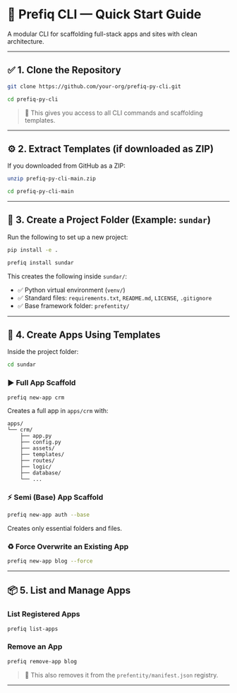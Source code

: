 # 📘 Prefiq CLI — Quick Start Guide

A modular CLI for scaffolding full-stack apps and sites with clean architecture.

---

## ✅ 1. Clone the Repository

```bash
git clone https://github.com/your-org/prefiq-py-cli.git
```
```bash
cd prefiq-py-cli
```

> 📁 This gives you access to all CLI commands and scaffolding templates.

---

## ⚙️ 2. Extract Templates (if downloaded as ZIP)

If you downloaded from GitHub as a ZIP:

```bash
unzip prefiq-py-cli-main.zip
```

```bash
cd prefiq-py-cli-main
```

---

## 🧪 3. Create a Project Folder (Example: `sundar`)

Run the following to set up a new project:

```bash
pip install -e .
```

```bash
prefiq install sundar
```

This creates the following inside `sundar/`:

* ✅ Python virtual environment (`venv/`)
* ✅ Standard files: `requirements.txt`, `README.md`, `LICENSE`, `.gitignore`
* ✅ Base framework folder: `prefentity/`

---

## 📁 4. Create Apps Using Templates

Inside the project folder:

```bash
cd sundar
```

### ▶️ Full App Scaffold

```bash
prefiq new-app crm
```

Creates a full app in `apps/crm` with:

```
apps/
└── crm/
    ├── app.py
    ├── config.py
    ├── assets/
    ├── templates/
    ├── routes/
    ├── logic/
    ├── database/
    └── ...
```

### ⚡ Semi (Base) App Scaffold

```bash
prefiq new-app auth --base
```

Creates only essential folders and files.

### ♻️ Force Overwrite an Existing App

```bash
prefiq new-app blog --force
```

---

## 📦 5. List and Manage Apps

### List Registered Apps

```bash
prefiq list-apps
```

### Remove an App

```bash
prefiq remove-app blog
```

> 🔁 This also removes it from the `prefentity/manifest.json` registry.

---